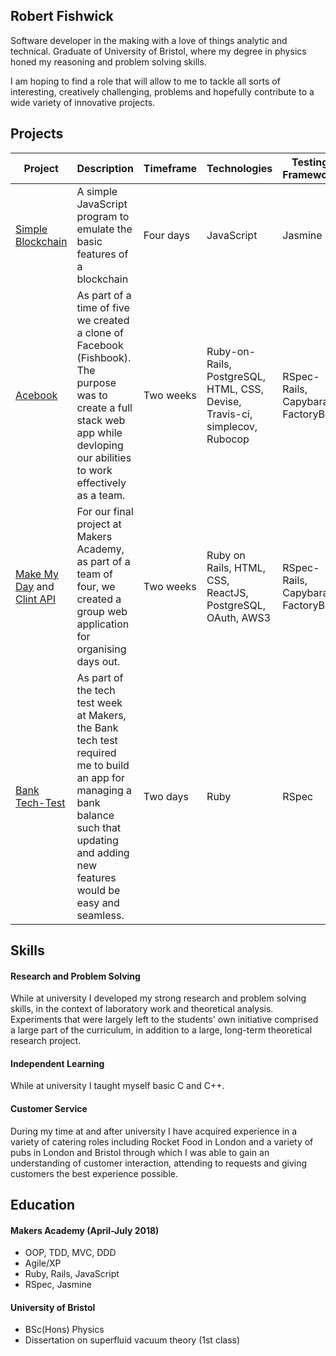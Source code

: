 ## Robert Fishwick

Software developer in the making with a love of things analytic and technical. Graduate of University of Bristol, where my degree in physics honed my reasoning and problem solving skills. 

I am hoping to find a role that will allow to me to tackle all sorts of interesting, creatively challenging, problems and hopefully contribute to a wide variety of innovative projects.

## Projects

| Project  | Description | Timeframe | Technologies | Testing Framework | Deployed App |
| ------------- | ------------- | ------------- | ------------- | ------------- | ------------- |
| [Simple Blockchain](https://github.com/afishcalledrob/simple-blockchain) | A simple JavaScript program to emulate the basic features of a blockchain | Four days | JavaScript | Jasmine ||
| [Acebook](https://github.com/revilo1882/acebook-rails-LAHWF)  | As part of a time of five we created a clone of Facebook (Fishbook). The purpose was to create a full stack web app while devloping our abilities to work effectively as a team.  | Two weeks | Ruby-on-Rails, PostgreSQL, HTML, CSS, Devise, Travis-ci, simplecov, Rubocop | RSpec-Rails, Capybara, FactoryBot | https://morning-everglades-97311.herokuapp.com/users/sign_in |
| [Make My Day](https://github.com/ZoeKavanagh/make_my_day_app) and [Clint API](https://github.com/afishcalledrob/clint_api) | For our final project at Makers Academy, as part of a team of four, we created a group web application for organising days out. | Two weeks | Ruby on Rails, HTML, CSS, ReactJS, PostgreSQL, OAuth, AWS3 | RSpec-Rails, Capybara, FactoryBot | https://polar-beach-63507.herokuapp.com/ |
| [Bank Tech-Test](https://github.com/afishcalledrob/bank_tech_test) | As part of the tech test week at Makers, the Bank tech test required me to build an app for managing a bank balance such that updating and adding new features would be easy and seamless. | Two days | Ruby | RSpec| |


## Skills

#### Research and Problem Solving

While at university I developed my strong research and problem solving skills, in the context of laboratory work and theoretical analysis. Experiments that were largely left to the students' own initiative comprised a large part of the curriculum, in addition to a large, long-term theoretical research project.

#### Independent Learning

While at university I taught myself basic C and C++.

#### Customer Service

During my time at and after university I have acquired experience in a variety of catering roles including Rocket Food in London and a variety of pubs in London and Bristol through which I was able to gain an understanding of customer interaction, attending to requests and giving customers the best experience possible.


## Education

#### Makers Academy (April-July 2018)

- OOP, TDD, MVC, DDD
- Agile/XP
- Ruby, Rails, JavaScript
- RSpec, Jasmine

#### University of Bristol

- BSc(Hons) Physics
- Dissertation on superfluid vacuum theory (1st class)

